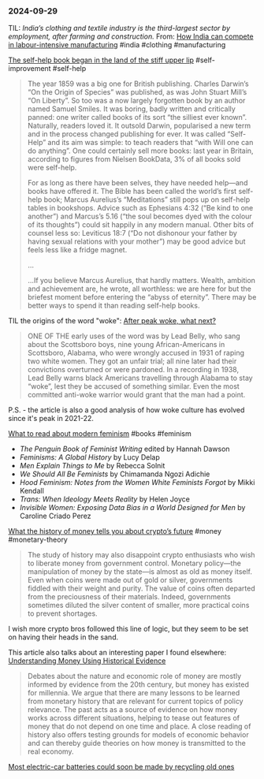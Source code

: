 ### 2024-09-29

TIL: _India’s clothing and textile industry is the third-largest sector by employment, after farming and construction._ From: [How India can compete in labour-intensive manufacturing](https://www.economist.com/asia/2024/09/26/how-india-can-compete-in-labour-intensive-manufacturing) #india #clothing #manufacturing

[The self-help book began in the land of the stiff upper lip](https://www.economist.com/britain/2024/09/23/the-self-help-book-began-in-the-land-of-the-stiff-upper-lip) #self-improvement #self-help

> The year 1859 was a big one for British publishing. Charles Darwin’s “On the Origin of Species” was published, as was John Stuart Mill’s “On Liberty”. So too was a now largely forgotten book by an author named Samuel Smiles. It was boring, badly written and critically panned: one writer called books of its sort “the silliest ever known”. Naturally, readers loved it. It outsold Darwin, popularised a new term and in the process changed publishing for ever. It was called “Self-Help” and its aim was simple: to teach readers that “with Will one can do anything”. One could certainly sell more books: last year in Britain, according to figures from Nielsen BookData, 3% of all books sold were self-help.
> 
> For as long as there have been selves, they have needed help—and books have offered it. The Bible has been called the world’s first self-help book; Marcus Aurelius’s “Meditations” still pops up on self-help tables in bookshops. Advice such as Ephesians 4:32 (“Be kind to one another”) and Marcus’s 5.16 (“the soul becomes dyed with the colour of its thoughts”) could sit happily in any modern manual. Other bits of counsel less so: Leviticus 18:7 (“Do not dishonour your father by having sexual relations with your mother”) may be good advice but feels less like a fridge magnet.
> 
> …
> 
> …If you believe Marcus Aurelius, that hardly matters. Wealth, ambition and achievement are, he wrote, all worthless: we are here for but the briefest moment before entering the “abyss of eternity”. There may be better ways to spend it than reading self-help books.

TIL the origins of the word "woke": [After peak woke, what next?](https://www.economist.com/leaders/2024/09/19/after-peak-woke-what-next)

> ONE OF THE early uses of the word was by Lead Belly, who sang about the Scottsboro boys, nine young African-Americans in Scottsboro, Alabama, who were wrongly accused in 1931 of raping two white women. They got an unfair trial; all nine later had their convictions overturned or were pardoned. In a recording in 1938, Lead Belly warns black Americans travelling through Alabama to stay “woke”, lest they be accused of something similar. Even the most committed anti-woke warrior would grant that the man had a point.

P.S. - the article is also a good analysis of how woke culture has evolved since it's peak in 2021-22.

[What to read about modern feminism](https://www.economist.com/the-economist-reads/2024/09/19/what-to-read-about-modern-feminism) #books  #feminism 
- _The Penguin Book of Feminist Writing_ edited by Hannah Dawson
- _Feminisms: A Global History_ by Lucy Delap
- _Men Explain Things to Me_ by Rebecca Solnit
- _We Should All Be Feminists_ by Chimamanda Ngozi Adichie
- _Hood Feminism: Notes from the Women White Feminists Forgot_ by Mikki Kendall
- _Trans: When Ideology Meets Reality_ by Helen Joyce
- _Invisible Women: Exposing Data Bias in a World Designed for Men_ by Caroline Criado Perez

[What the history of money tells you about crypto’s future](https://www.economist.com/finance-and-economics/2024/09/19/what-the-history-of-money-tells-you-about-cryptos-future) #money #monetary-theory

> The study of history may also disappoint crypto enthusiasts who wish to liberate money from government control. Monetary policy—the manipulation of money by the state—is almost as old as money itself. Even when coins were made out of gold or silver, governments fiddled with their weight and purity. The value of coins often departed from the preciousness of their materials. Indeed, governments sometimes diluted the silver content of smaller, more practical coins to prevent shortages.

I wish more crypto bros followed this line of logic, but they seem to be set on having their heads in the sand.

This article also talks about an interesting paper I found elsewhere: [Understanding Money Using Historical Evidence](https://ideas.repec.org/p/fip/fedhwp/98103.html)

> Debates about the nature and economic role of money are mostly informed by evidence from the 20th century, but money has existed for millennia. We argue that there are many lessons to be learned from monetary history that are relevant for current topics of policy relevance. The past acts as a source of evidence on how money works across different situations, helping to tease out features of money that do not depend on one time and place. A close reading of history also offers testing grounds for models of economic behavior and can thereby guide theories on how money is transmitted to the real economy.

[Most electric-car batteries could soon be made by recycling old ones](https://www.economist.com/science-and-technology/2024/09/19/most-electric-car-batteries-could-soon-be-made-by-recycling-old-ones)